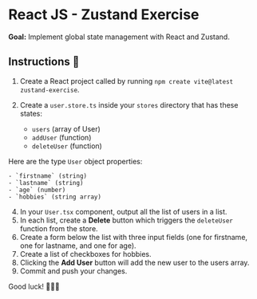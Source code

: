 # React JS - Zustand Exercise

**Goal:** Implement global state management with React and Zustand.

## Instructions 📖

1. Create a React project called by running `npm create vite@latest zustand-exercise`.
2. Create a `user.store.ts` inside your `stores` directory that has these states:

    - `users` (array of User)
    - `addUser` (function)
    - `deleteUser` (function)
  
  Here are the type `User` object properties:

    - `firstname` (string)
    - `lastname` (string)
    - `age` (number)
    - `hobbies` (string array)

4. In your `User.tsx` component, output all the list of users in a list.
5. In each list, create a **Delete** button which triggers the `deleteUser` function from the store.
6. Create a form below the list with three input fields (one for firstname, one for lastname, and one for age).
7. Create a list of checkboxes for hobbies.
8. Clicking the **Add User** button will add the new user to the users array.
9. Commit and push your changes.

Good luck! 🎉🎉🎉
